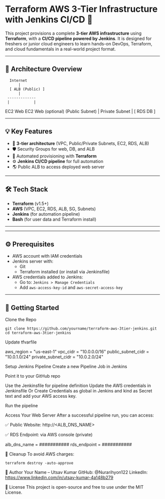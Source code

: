 # Terraform AWS 3-Tier Infrastructure with Jenkins CI/CD 🚀

This project provisions a complete **3-tier AWS infrastructure** using **Terraform**, with a **CI/CD pipeline powered by Jenkins**. It is designed for freshers or junior cloud engineers to learn hands-on DevOps, Terraform, and cloud fundamentals in a real-world project format.

---

## 🧱 Architecture Overview

      Internet
          |
      [ ALB (Public) ]
          |
     -------------
     |           |
 EC2 Web     EC2 Web (optional)
(Public Subnet)
     |
 Private Subnet
     |
   [ RDS DB ]

   
---

## 💡 Key Features

- 🧭 **3-tier architecture** (VPC, Public/Private Subnets, EC2, RDS, ALB)
- 🛡️ Security Groups for web, DB, and ALB
- 🔄 Automated provisioning with **Terraform**
- ⚙️ **Jenkins CI/CD pipeline** for full automation
- 🌎 Public ALB to access deployed web server

---

## 🛠️ Tech Stack

- **Terraform** (v1.5+)
- **AWS** (VPC, EC2, RDS, ALB, SG, Subnets)
- **Jenkins** (for automation pipeline)
- **Bash** (for user data and Terraform install)

---

---

## ⚙️ Prerequisites

- AWS account with IAM credentials
- Jenkins server with:
  - Git
  - Terraform installed (or install via Jenkinsfile)
- AWS credentials added to Jenkins:
  - Go to: `Jenkins > Manage Credentials`
  - Add `aws-access-key-id` and `aws-secret-access-key`

---

## 🚀 Getting Started

Clone the Repo


```
git clone https://github.com/yourname/terraform-aws-3tier-jenkins.git
cd terraform-aws-3tier-jenkins
```
Update tfvarfile

aws_region           = "us-east-1"
vpc_cidr             = "10.0.0.0/16"
public_subnet_cidr   = "10.0.1.0/24"
private_subnet_cidr  = "10.0.2.0/24"

Setup Jenkins Pipeline
Create a new Pipeline Job in Jenkins

Point it to your GitHub repo

Use the Jenkinsfile for pipeline definition
Update the AWS credentials in Jenkinsfile Or Create Credentials as global in Jenkins and kind as Secret text and add your AWS access key.

Run the pipeline

Access Your Web Server
After a successful pipeline run, you can access:

✅ Public Website: http://<ALB_DNS_NAME>

✅ RDS Endpoint: via AWS console (private)

alb_dns_name      = ###########
rds_endpoint      = ###########



🧽 Cleanup
To avoid AWS charges:
```
terraform destroy -auto-approve
```

🧠 Author
Your Name – Utsav Kumar 
GitHub: @Nurarihyon122
LinkedIn: https://www.linkedin.com/in/utsav-kumar-4a148b279

📜 License
This project is open-source and free to use under the MIT License.





